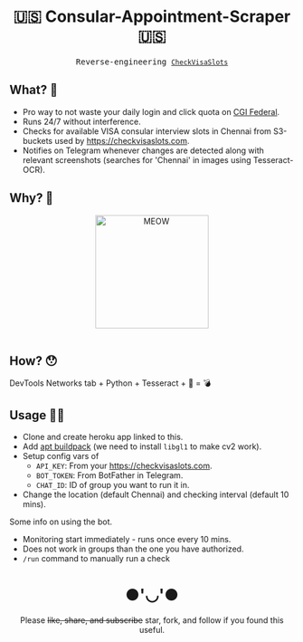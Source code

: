 <div align="center">

# 🇺🇸 Consular-Appointment-Scraper 🇺🇸

<samp> Reverse-engineering [`CheckVisaSlots`](https://checkvisaslots.com/)</samp>

</div>

## What? 👀

- Pro way to not waste your daily login and click quota on [CGI Federal](https://cgifederal.secure.force.com/).
- Runs 24/7 without interference.
- Checks for available VISA consular interview slots in Chennai from S3-buckets used by https://checkvisaslots.com.
- Notifies on Telegram whenever changes are detected along with relevant screenshots (searches for 'Chennai' in images
  using Tesseract-OCR).

## Why? 🤔

<div align="center">

<table>
<img src="https://c.tenor.com/zyQ7QpKF4OEAAAAM/typing-laptop.gif" alt="MEOW" width="200">
</table>

</div>

## How? 😯

DevTools Networks tab + Python + Tesseract + 🧠 = 💣

## Usage 👨‍💻

- Clone and create heroku app linked to this.
- Add [apt buildpack](https://elements.heroku.com/buildpacks/heroku/heroku-buildpack-apt) (we need to install `libgl1`
  to make cv2 work).
- Setup config vars of
    - `API_KEY`: From your https://checkvisaslots.com.
    - `BOT_TOKEN`: From BotFather in Telegram.
    - `CHAT_ID`: ID of group you want to run it in.
- Change the location (default Chennai) and checking interval (default 10 mins).

Some info on using the bot. 
- Monitoring start immediately - runs once every 10 mins. 
- Does not work in groups than the one you have authorized. 
- `/run` command to manually run a check

<div align="center">

# ●'◡'●

Please ~~like, share, and subscribe~~ star, fork, and follow if you found this useful.

</div>
